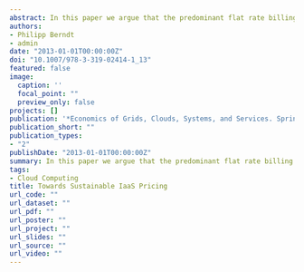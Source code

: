 ```yaml
---
abstract: In this paper we argue that the predominant flat rate billing in conjunction with the practice of overbooking and its associated mismatch between actual costs and billed posts results in a substantial misalignment between the interests of providers and customers that stands in the way of trustworthy and sustainable cloud computing. On these grounds, we propose a hybrid IaaS pricing model that aims to avoid these problems in a non-technical fashion by shifting to consumption based billing on top of credible minimum performance.
authors:
- Philipp Berndt
- admin
date: "2013-01-01T00:00:00Z"
doi: "10.1007/978-3-319-02414-1_13"
featured: false
image:
  caption: ''
  focal_point: ""
  preview_only: false
projects: []
publication: '*Economics of Grids, Clouds, Systems, and Services. Springer International Publishing 2013. 173-184*'
publication_short: ""
publication_types:
- "2"
publishDate: "2013-01-01T00:00:00Z"
summary: In this paper we argue that the predominant flat rate billing in conjunction with the practice of overbooking and its associated mismatch between actual costs and billed posts results in a substantial misalignment
tags:
- Cloud Computing
title: Towards Sustainable IaaS Pricing
url_code: ""
url_dataset: ""
url_pdf: ""
url_poster: ""
url_project: ""
url_slides: ""
url_source: ""
url_video: ""
---
```

